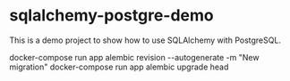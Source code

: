 # sqlalchemy-postgre-demo



This is a demo project to show how to use SQLAlchemy with PostgreSQL.

docker-compose run app alembic revision --autogenerate -m "New migration"
docker-compose run app alembic upgrade head